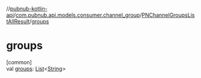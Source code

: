 //[pubnub-kotlin-api](../../../index.md)/[com.pubnub.api.models.consumer.channel_group](../index.md)/[PNChannelGroupsListAllResult](index.md)/[groups](groups.md)

# groups

[common]\
val [groups](groups.md): [List](https://kotlinlang.org/api/latest/jvm/stdlib/kotlin.collections/-list/index.html)&lt;[String](https://kotlinlang.org/api/latest/jvm/stdlib/kotlin/-string/index.html)&gt;
